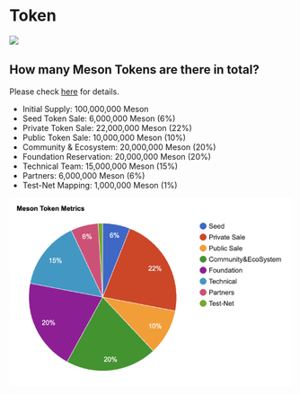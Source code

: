 # Token



![](https://lh3.googleusercontent.com/B08yd2tA5322jYSg7vp_cz1egT1kFRLxtqC2KZ1bhxeF9II809eI2E0xen1VS2dhpevzy58CSVYIrP-RTH_H6zlxmz1390PO2UVvNkVLs_E75Hiq0hRCfe31alb_r2wgEuqI3JiD)

## **How many Meson Tokens are there in total?**

Please check [here](https://medium.com/meson-network/meson-token-metrics-economics-865461b92a52) for details.

* Initial Supply: 100,000,000 Meson
* Seed Token Sale: 6,000,000 Meson \(6%\)
* Private Token Sale: 22,000,000 Meson \(22%\)
* Public Token Sale: 10,000,000 Meson \(10%\)
* Community & Ecosystem: 20,000,000 Meson \(20%\)
* Foundation Reservation: 20,000,000 Meson \(20%\)
* Technical Team: 15,000,000 Meson \(15%\)
* Partners: 6,000,000 Meson \(6%\)
* Test-Net Mapping: 1,000,000 Meson \(1%\)

![](../.gitbook/assets/image%20%286%29.png)

